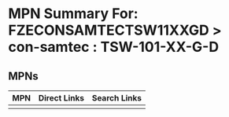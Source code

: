 



# MPN Summary For: FZECONSAMTECTSW11XXGD > con-samtec : TSW-101-XX-G-D

## MPNs
  

|MPN|Direct Links|Search Links|
| :--- | :--- | :--- |
||||
